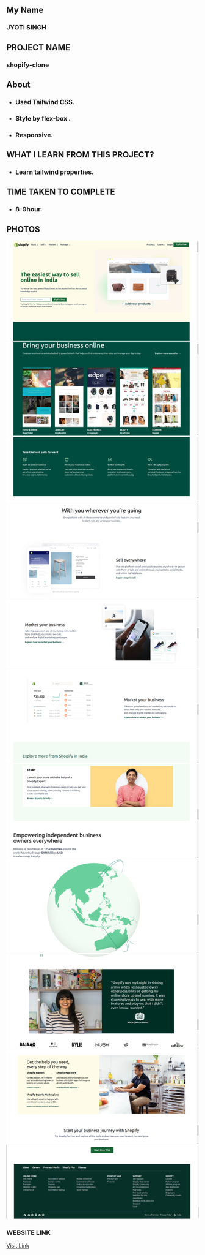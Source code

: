 ## My Name

### JYOTI SINGH

## PROJECT NAME

### shopify-clone

## About

- ### Used Tailwind CSS.
- ### Style by flex-box .
- ### Responsive.

## WHAT I LEARN FROM THIS PROJECT?

- ### Learn tailwind properties.

## TIME TAKEN TO COMPLETE

- ### 8-9hour.

## PHOTOS

![shopify-clone](./ss-1.png)
![shopify-clone](./ss-2.png)
![shopify-clone](./ss-3.png)
![shopify-clone](./ss-4.png)
![shopify-clone](./ss-5.png)
![shopify-clone](./ss-6.png)
![shopify-clone](./ss-7.png)
![shopify-clone](./ss-8.png)
![shopify-clone](./ss-9.png)
![shopify-clone](./ss-10.png)
![shopify-clone](./ss-11.png)

### WEBSITE LINK

[Visit Link](https://shopify-sh.netlify.app/)
